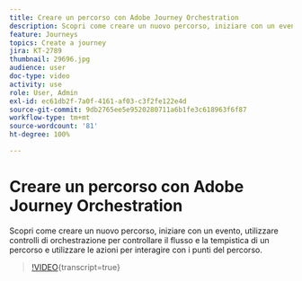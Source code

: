 ```yaml
---
title: Creare un percorso con Adobe Journey Orchestration
description: Scopri come creare un nuovo percorso, iniziare con un evento, utilizzare funzioni di orchestrazione per controllare il flusso e la tempistica di un percorso e utilizzare le azioni per interagire con i clienti lungo il percorso.
feature: Journeys
topics: Create a journey
jira: KT-2789
thumbnail: 29696.jpg
audience: user
doc-type: video
activity: use
role: User, Admin
exl-id: ec61db2f-7a0f-4161-af03-c3f2fe122e4d
source-git-commit: 9db2765ee5e9520280711a6b1fe3c618963f6f87
workflow-type: tm+mt
source-wordcount: '81'
ht-degree: 100%

---
```



# Creare un percorso con Adobe Journey Orchestration

Scopri come creare un nuovo percorso, iniziare con un evento, utilizzare controlli di orchestrazione per controllare il flusso e la tempistica di un percorso e utilizzare le azioni per interagire con i punti del percorso.

>[!VIDEO](https://video.tv.adobe.com/v/29696?learn=on){transcript=true}

